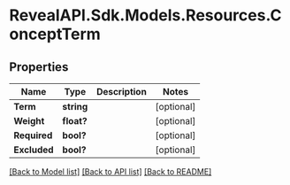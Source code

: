 # RevealAPI.Sdk.Models.Resources.ConceptTerm
## Properties

Name | Type | Description | Notes
------------ | ------------- | ------------- | -------------
**Term** | **string** |  | [optional] 
**Weight** | **float?** |  | [optional] 
**Required** | **bool?** |  | [optional] 
**Excluded** | **bool?** |  | [optional] 

[[Back to Model list]](../README.md#documentation-for-models) [[Back to API list]](../README.md#documentation-for-api-endpoints) [[Back to README]](../README.md)

